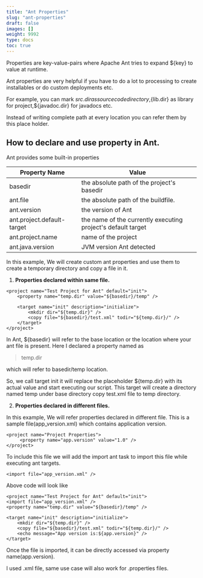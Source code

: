 ```yaml
---
title: "Ant Properties"
slug: "ant-properties"
draft: false
images: []
weight: 9992
type: docs
toc: true
---
```


Properties are key-value-pairs where Apache Ant tries to expand ${key} to value at runtime. 

Ant properties are very helpful if you have to do a lot to processing to create installables or do custom deployments etc. 

For example, you can mark ${src.dir} as source code directory,${lib.dir} as library for project,${javadoc.dir} for javadocs etc. 

Instead of writing complete path at every location you can refer them by this place holder.

## How to declare and use property in Ant.
Ant provides some built-in properties

| Property Name| Value|
| ------ | ------ |
| basedir             | the absolute path of the project's basedir|
| ant.file |the absolute path of the buildfile. |
| ant.version         | the version of Ant|
| ant.project.default-target|the name of the currently executing project's default target |
| ant.project.name | name of the project|
| ant.java.version| JVM version Ant detected|

In this example, We will create custom ant properties and use them to create a temporary directory and copy a file in it.

 1. **Properties declared within same file.**
<?xml version ="1.0"?>
    <project name="Test Project for Ant" default="init">
        <property name="temp.dir" value="${basedir}/temp" />

        <target name="init" description="initialize">
            <mkdir dir="${temp.dir}" />
            <copy file="${basedir}/test.xml" todir="${temp.dir}/" />
        </target>
    </project>

In Ant, ${basedir} will refer to the base location or the location where your ant file is present.
Here I declared a property named as 

> temp.dir

 which will refer to basedir/temp location.

So, we call target init it will replace the placeholder ${temp.dir} with its actual value and start executing our script. This target will create a directory named temp under base directory copy test.xml file to temp directory.

 2. **Properties declared in different files.**

In this example, We will refer properties declared in different file.  This is a sample file(app_version.xml) which contains application version. 


    <project name="Project Properties">
         <property name="app.version" value="1.0" />
    </project>

To include this file we will add the import ant task to import this file while executing ant targets.

    <import file="app_version.xml" />

Above code will look like

    <project name="Test Project for Ant" default="init">
    <import file="app_version.xml" />
    <property name="temp.dir" value="${basedir}/temp" />

    <target name="init" description="initialize">
        <mkdir dir="${temp.dir}" />
        <copy file="${basedir}/test.xml" todir="${temp.dir}/" />
        <echo message="App version is:${app.version}" />
    </target>
</project>

Once the file is imported, it can be directly accessed via property name(app.version).

I used .xml file, same use case will also work for .properties files.


